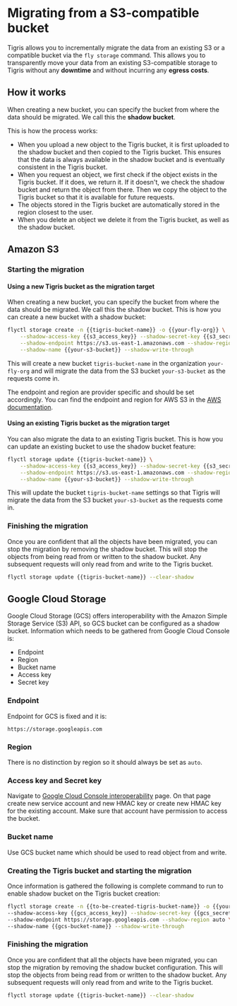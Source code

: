 # Migrating from a S3-compatible bucket

Tigris allows you to incrementally migrate the data from an existing S3 or a
compatible bucket via the `fly storage` command. This allows you to
transparently move your data from an existing S3-compatible storage to Tigris
without any **downtime** and without incurring any **egress costs**.

## How it works

When creating a new bucket, you can specify the bucket from where the data
should be migrated. We call this the **shadow bucket**.

This is how the process works:

- When you upload a new object to the Tigris bucket, it is first uploaded to the
  shadow bucket and then copied to the Tigris bucket. This ensures that the data
  is always available in the shadow bucket and is eventually consistent in the
  Tigris bucket.
- When you request an object, we first check if the object exists in the Tigris
  bucket. If it does, we return it. If it doesn't, we check the shadow bucket
  and return the object from there. Then we copy the object to the Tigris bucket
  so that it is available for future requests.
- The objects stored in the Tigris bucket are automatically stored in the region
  closest to the user.
- When you delete an object we delete it from the Tigris bucket, as well as the
  shadow bucket.

## Amazon S3

### Starting the migration

#### Using a new Tigris bucket as the migration target

When creating a new bucket, you can specify the bucket from where the data
should be migrated. We call this the shadow bucket. This is how you can create a
new bucket with a shadow bucket:

```bash
flyctl storage create -n {{tigris-bucket-name}} -o {{your-fly-org}} \
    --shadow-access-key {{s3_access_key}} --shadow-secret-key {{s3_secret_key}} \
    --shadow-endpoint https://s3.us-east-1.amazonaws.com --shadow-region us-east-1 \
    --shadow-name {{your-s3-bucket}} --shadow-write-through
```

This will create a new bucket `tigris-bucket-name` in the organization
`your-fly-org` and will migrate the data from the S3 bucket `your-s3-bucket` as
the requests come in.

The endpoint and region are provider specific and should be set accordingly. You
can find the endpoint and region for AWS S3 in the
[AWS documentation](https://docs.aws.amazon.com/general/latest/gr/s3.html).

#### Using an existing Tigris bucket as the migration target

You can also migrate the data to an existing Tigris bucket. This is how you can
update an existing bucket to use the shadow bucket feature:

```bash
flyctl storage update {{tigris-bucket-name}} \
    --shadow-access-key {{s3_access_key}} --shadow-secret-key {{s3_secret_key}} \
    --shadow-endpoint https://s3.us-east-1.amazonaws.com --shadow-region us-east-1 \
    --shadow-name {{your-s3-bucket}} --shadow-write-through
```

This will update the bucket `tigris-bucket-name` settings so that Tigris will
migrate the data from the S3 bucket `your-s3-bucket` as the requests come in.

### Finishing the migration

Once you are confident that all the objects have been migrated, you can stop the
migration by removing the shadow bucket. This will stop the objects from being
read from or written to the shadow bucket. Any subsequent requests will only
read from and write to the Tigris bucket.

```bash
flyctl storage update {{tigris-bucket-name}} --clear-shadow
```

## Google Cloud Storage

Google Cloud Storage (GCS) offers interoperability with the Amazon Simple
Storage Service (S3) API, so GCS bucket can be configured as a shadow bucket.
Information which needs to be gathered from Google Cloud Console is:

- Endpoint
- Region
- Bucket name
- Access key
- Secret key

### Endpoint

Endpoint for GCS is fixed and it is:

```
https://storage.googleapis.com
```

### Region

There is no distinction by region so it should always be set as `auto`.

### Access key and Secret key

Navigate to
[Google Cloud Console interoperability](https://console.cloud.google.com/storage/settings;tab=interoperability)
page. On that page create new service account and new HMAC key or create new
HMAC key for the existing account. Make sure that account have permission to
access the bucket.

### Bucket name

Use GCS bucket name which should be used to read object from and write.

### Creating the Tigris bucket and starting the migration

Once information is gathered the following is complete command to run to enable
shadow bucket on the Tigris bucket creation:

```bash
flyctl storage create -n {{to-be-created-tigris-bucket-name}} -o {{your-fly-org}} \
--shadow-access-key {{gcs_access_key}} --shadow-secret-key {{gcs_secret_key}} \
--shadow-endpoint https://storage.googleapis.com --shadow-region auto \
--shadow-name {{gcs-bucket-name}} --shadow-write-through
```

### Finishing the migration

Once you are confident that all the objects have been migrated, you can stop the
migration by removing the shadow bucket configuration. This will stop the
objects from being read from or written to the shadow bucket. Any subsequent
requests will only read from and write to the Tigris bucket.

```bash
flyctl storage update {{tigris-bucket-name}} --clear-shadow
```
